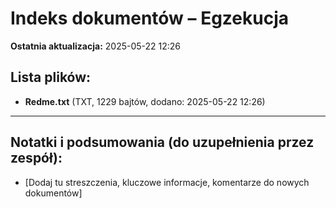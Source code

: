 # Indeks dokumentów – Egzekucja

**Ostatnia aktualizacja:** 2025-05-22 12:26

## Lista plików:

- **Redme.txt** (TXT, 1229 bajtów, dodano: 2025-05-22 12:26)

---
## Notatki i podsumowania (do uzupełnienia przez zespół):

- [Dodaj tu streszczenia, kluczowe informacje, komentarze do nowych dokumentów]

